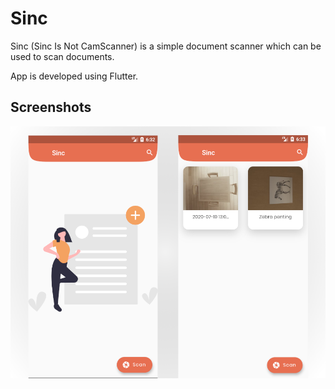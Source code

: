# Sinc

Sinc (Sinc Is Not CamScanner) is a simple document scanner which can be used to scan documents.

App is developed using Flutter.

## Screenshots

![](screenshots/sc.png?raw=true)


